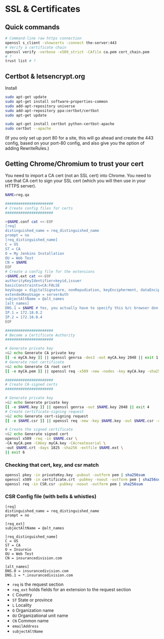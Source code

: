 # SSL & Certificates

## Quick commands
```bash
# Command-line raw https connection
openssl s_client -showcerts -connect the-server:443
# Verify a certificate chain
openssl verify -verbose -x509_strict -CAfile ca.pem cert_chain.pem
# ?
trust list # ?
```

## Certbot & letsencrypt.org

Install

```bash
sudo apt-get update
sudo apt-get install software-properties-common
sudo add-apt-repository universe
sudo add-apt-repository ppa:certbot/certbot
sudo apt-get update
```

```bash
sudo apt-get install certbot python-certbot-apache
sudo certbot --apache
```
(If you only set up port 80 for a site, this will go ahead and create the 443 config, based on your port-80 config, and also give you the option of adding RewriteRules.)


## Getting Chrome/Chromium to trust your cert
You need to import a CA cert (not an SSL cert) into Chrome. You need to use that CA cert to sign your SSL cert (which you will then use in your HTTPS server).

```bash
NAME=reg.qa

######################
# Create config files for certs
######################

>$NAME.conf cat <<-EOF
[req]
distinguished_name = req_distinguished_name
prompt = no
[req_distinguished_name]
C = US
ST = CA
O = My Jenkins Installation
OU = Web Test
CN = $NAME
EOF
# Create a config file for the extensions
>$NAME.ext cat <<-EOF
authorityKeyIdentifier=keyid,issuer
basicConstraints=CA:FALSE
keyUsage = digitalSignature, nonRepudiation, keyEncipherment, dataEncipherment, keyCertSign
extendedKeyUsage = serverAuth
subjectAltName = @alt_names
[alt_names]
DNS.1 = $NAME # Yes, you actually have to specify this b/c browser don't care about CN anymore
IP.1 = 172.18.0.2
IP.2 = 172.18.0.4
EOF

######################
# Become a Certificate Authority
######################

# Generate private key
>&2 echo Generate CA private key
[[ -e myCA.key ]] || openssl genrsa -des3 -out myCA.key 2048 || exit 1
# Generate root certificate
>&2 echo Generate CA root cert
[[ -e myCA.pem ]] || openssl req -x509 -new -nodes -key myCA.key -sha256 -days 1825 -out myCA.pem -config $NAME.conf || exit 2

######################
# Create CA-signed certs
######################

# Generate private key
>&2 echo Generate private key
[[ -e $NAME.key ]] || openssl genrsa -out $NAME.key 2048 || exit 4
# Create certificate-signing request
>&2 echo Generate cert-signing request
[[ -e $NAME.csr ]] || openssl req -new -key $NAME.key -out $NAME.csr -config $NAME.conf || exit 5

# Create the signed certificate
>&2 echo Generate signed cert
openssl x509 -req -in $NAME.csr \
-CA myCA.pem -CAkey myCA.key -CAcreateserial \
-out $NAME.crt -days 1825 -sha256 -extfile $NAME.ext \
|| exit 6
```

### Checking that cert, key, and csr match
```bash
openssl pkey -in privateKey.key -pubout -outform pem | sha256sum
openssl x509 -in certificate.crt -pubkey -noout -outform pem | sha256sum
openssl req -in CSR.csr -pubkey -noout -outform pem | sha256sum
```

### CSR Config file (with bells & whistles)
```
[req]
distinguished_name = req_distinguished_name
prompt = no

[req_ext]
subjectAltName = @alt_names

[req_distinguished_name]
C = US
ST = CA
O = Insureio
OU = Web Test
CN = insurancedivision.com

[alt_names]
DNS.0 = insurancedivision.com
DNS.1 = *.insurancedivision.com
```
* `req` is the request section
* `req_ext` holds fields for an extension to the request section
* `C` Country
* `ST` State or province
* `L` Locality
* `O` Organization name
* `OU` Organizational unit name
* `CN` Common name
* `emailAddress`
* `subjectAltName`

